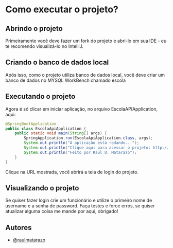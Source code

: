 
# Como executar o projeto?

## Abrindo o projeto

Primeiramente você deve fazer um fork do projeto e abri-lo em sua IDE - eu te recomendo visualizá-lo no IntelliJ.

## Criando o banco de dados local

Após isso, como o projeto utiliza banco de dados local, você deve criar um banco de dados no MYSQL WorkBench chamado escola

## Executando o projeto

Agora é só clicar em iniciar aplicação, no arquivo EscolaAPIApplication, aqui:
```java
@SpringBootApplication
public class EscolaApiApplication {
    public static void main(String[] args) {
        SpringApplication.run(EscolaApiApplication.class, args);
        System.out.println("A aplicação está rodando...");
        System.out.println("Clique aqui para acessar o projeto: http://localhost:8080/login"); // clique aqui depois no console, quando tudo rodar tranquilo sem nenhum erro.
        System.out.println("Feito por Raul U. Matarazo");
    }
}
```
Clique na URL mostrada, você abrirá a tela de login do projeto.
## Visualizando o projeto

Se quiser fazer login crie um funcionário e utilize o primeiro nome de username e a senha de password.
Faça testes e force erros, se quiser atualizar alguma coisa me mande por aqui, obrigado!

## Autores
- [@raulmatarazo](https://www.linkedin.com/in/raulmatarazo/)
